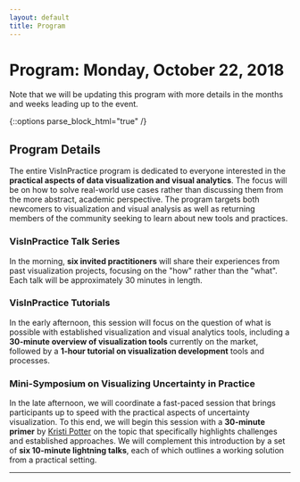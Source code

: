 ```yaml
---
layout: default
title: Program
---
```


# Program: Monday, October 22, 2018

Note that we will be updating this program with more details in the months and weeks leading up to the event.

{::options parse_block_html="true" /}

<!-- <div class="left">

## At-a-Glance Schedule

- **Session 1**: VisInPractice Talk Series 

- (morning coffee break)

- **Session 2**: VisInPractice Talk Series 

- (lunch break)

- **Session 3**: VisInPractice Tutorials

- (afternoon coffee break)

- **Session 4**: Mini-Symposium on Visualizing Uncertainty in Practice

</div> -->

<!-- <div class="right"> -->

## Program Details

The entire VisInPractice program is dedicated to everyone interested in the **practical aspects of data visualization and visual analytics**. The focus will be on how to solve real-world use cases rather than discussing them from the more abstract, academic perspective. The program targets both newcomers to visualization and visual analysis as well as returning members of the community seeking to learn about new tools and practices.

### VisInPractice Talk Series

In the morning, **six invited practitioners** will share their experiences from past visualization projects, focusing on the "how" rather than the "what". Each talk will be approximately 30 minutes in length.

### VisInPractice Tutorials

In the early afternoon, this session will focus on the question of what is possible with established visualization and visual analytics tools, including a **30-minute overview of visualization tools** currently on the market, followed by a **1-hour tutorial on visualization development** tools and processes.

### Mini-Symposium on Visualizing Uncertainty in Practice

In the late afternoon, we will coordinate a fast-paced session that brings participants up to speed with the practical aspects of uncertainty visualization. To this end, we will begin this session with a **30-minute primer** by [Kristi Potter](https://www.nrel.gov/research/kristi-potter.html) on the topic that specifically highlights challenges and established approaches. We will complement this introduction by a set of **six 10-minute lightning talks**, each of which outlines a working solution from a practical setting. 
<!-- </div> -->

- - -